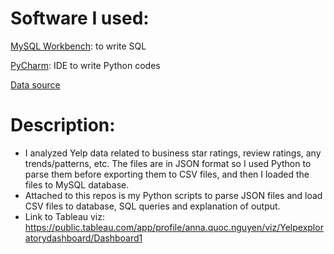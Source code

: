 # Software I used:
[MySQL Workbench](https://dev.mysql.com/downloads/workbench/): to write SQL 

[PyCharm](https://www.jetbrains.com/pycharm/download/?section=mac): IDE to write Python codes

[Data source](https://www.yelp.com/dataset)

# Description: 

- I analyzed Yelp data related to business star ratings, review ratings, any trends/patterns, etc. The files are in JSON format so I used Python to parse them before exporting them to CSV files, and then I loaded the files to MySQL database. 
- Attached to this repos is my Python scripts to parse JSON files and load CSV files to database, SQL queries and explanation of output.
- Link to Tableau viz: https://public.tableau.com/app/profile/anna.quoc.nguyen/viz/Yelpexploratorydashboard/Dashboard1

